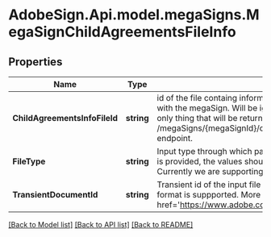 # AdobeSign.Api.model.megaSigns.MegaSignChildAgreementsFileInfo
## Properties

Name | Type | Description | Notes
------------ | ------------- | ------------- | -------------
**ChildAgreementsInfoFileId** | **string** | id of the file containg information about the existing childAgreementsInfo associated with the megaSign. Will be ignored in POST call and in case of GET call, this is the only thing that will be returned. The content of the file can be fetched through GET /megaSigns/{megaSignId}/childAgreementsInfo/{childAgreementsInfoFileId} endpoint. | [optional] 
**FileType** | **string** | Input type through which participantSetsInfos will be provided. Whichever input type is provided, the values should be provided in its corresponding value object. Currently we are supporting CSV file format for providing megaSIgn child recipients. | [optional] 
**TransientDocumentId** | **string** | Transient id of the input file which contains participantSetsInfos. Currently only csv format is suppported. More details about CSV format &lt;a href&#x3D;&#39;https://www.adobe.com/go/documentcloud_megasigncsv&#39;&gt;here&lt;/a&gt;   | [optional] 

[[Back to Model list]](../README.md#documentation-for-models) [[Back to API list]](../README.md#documentation-for-api-endpoints) [[Back to README]](../README.md)

